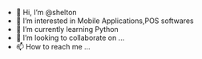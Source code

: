 - 👋 Hi, I’m @shelton
- 👀 I’m interested in Mobile Applications,POS softwares 
- 🌱 I’m currently learning Python
- 💞️ I’m looking to collaborate on ...
- 📫 How to reach me ...

<!---
sheltonchi/sheltonchi is a ✨ special ✨ repository because its `README.md` (this file) appears on your GitHub profile.
You can click the Preview link to take a look at your changes.
--->
